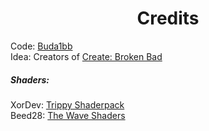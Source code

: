 <h1 align="center">Credits</h1>
Code: <a href="https://github.com/Budabbb/CreateMadLab">Buda1bb</a><br>
Idea: Creators of <a href=https://github.com/jetpacker06/Create-Broken-Bad>Create: Broken Bad</a>
<h5>Shaders:</h5>
XorDev: <a href="https://github.com/XorDev/Trippy-Shaderpack">Trippy Shaderpack</a><br>
Beed28: <a href="https://shadersmods.com/the-wave-shader-mod/">The Wave Shaders</a><br>
